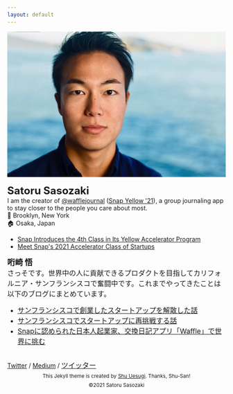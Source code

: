 ```yaml
---
layout: default
---
```

<img class="roundrect" src="images/warm_rectangle.jpeg" alt="Satoru Sasozaki">
<meta name="p:domain_verify" content="baead29bca41d8a04882e12d264019d6"/>
<script src="https://cdn.jsdelivr.net/npm/mailtoui@1.0.1/dist/mailtoui-min.js"></script>

<strong><font size="5">Satoru Sasozaki</font></strong><br>
I am the creator of <a href="https://www.wafflejournal.com/" target="\_blank">@wafflejournal</a> (<a href="https://www.adweek.com/media/snap-introduces-the-4th-class-in-its-yellow-accelerator-program/" target="\_blank">Snap Yellow '21</a>), a group journaling app to stay closer to the people you care about most. 
<br>
📍 Brooklyn, New York<br>
🏠 Osaka, Japan
* <a href="https://www.adweek.com/media/snap-introduces-the-4th-class-in-its-yellow-accelerator-program/" target="\_blank">Snap Introduces the 4th Class in Its Yellow Accelerator Program</a>
* <a href="https://dot.la/snap-yellow-accelerator-2021-2650557659.html" target="\_blank">Meet Snap's 2021 Accelerator Class of Startups</a>

<strong><font size="4">哘崎 悟</font></strong><br><font size="3">
さっそです。世界中の人に貢献できるプロダクトを目指してカリフォルニア・サンフランシスコで奮闘中です。これまでやってきたことは以下のブログにまとめています。<br></font>
* <font size="3"><a href="https://note.mu/sa10r/n/n996cbc7eb0cb" target="\_blank">サンフランシスコで創業したスタートアップを解散した話</a></font>
* <font size="3"><a href="https://note.com/sa10r/n/n2e88032906cb" target="\_blank">サンフランシスコでスタートアップに再挑戦する話</a></font>
* <font size="3"><a href="https://signal.diamond.jp/articles/-/673" target="\_blank">Snapに認められた日本人起業家、交換日記アプリ「Waffle」で世界に挑む</a></font>

<br>
<a href="https://twitter.com/ssasozaki">Twitter</a> / <a href="https://medium.com/@satorusasozaki">Medium</a> / <font size="3"><a href="https://twitter.com/satorusasozaki"> ツイッター </a></font>

<center><sub>This Jekyll theme is created by <a href="http://chibicode.com/" target="\_blank">Shu Uesugi</a>. Thanks, Shu-San!</sub></center>

<center><sub> ©2021 Satoru Sasozaki </sub></center>

